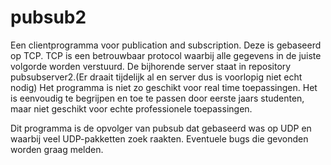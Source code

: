 # pubsub2
Een clientprogramma voor publication and subscription. Deze is gebaseerd op TCP. TCP is een betrouwbaar protocol waarbij alle gegevens in de juiste volgorde worden verstuurd.
De bijhorende server staat in repository pubsubserver2.(Er draait tijdelijk al en server dus is voorlopig niet echt nodig) 
Het programma is niet zo geschikt voor real time toepassingen. Het is eenvoudig te begrijpen en toe te passen door eerste jaars studenten, maar niet geschikt voor echte professionele toepassingen. 

Dit programma is de opvolger van pubsub dat gebaseerd was op UDP en waarbij veel UDP-pakketten zoek raakten. 
Eventuele bugs die gevonden worden graag melden. 
